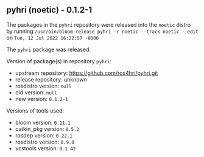 ## pyhri (noetic) - 0.1.2-1

The packages in the `pyhri` repository were released into the `noetic` distro by running `/usr/bin/bloom-release pyhri -r noetic --track noetic --edit` on `Tue, 12 Jul 2022 16:22:57 -0000`

The `pyhri` package was released.

Version of package(s) in repository `pyhri`:

- upstream repository: https://github.com/ros4hri/pyhri.git
- release repository: unknown
- rosdistro version: `null`
- old version: `null`
- new version: `0.1.2-1`

Versions of tools used:

- bloom version: `0.11.1`
- catkin_pkg version: `0.5.2`
- rosdep version: `0.22.1`
- rosdistro version: `0.9.0`
- vcstools version: `0.1.42`


